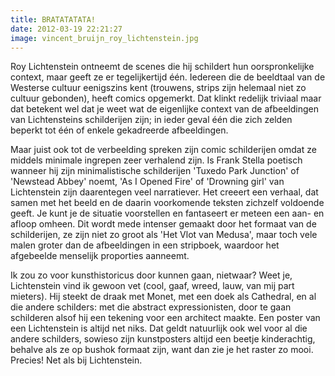 ```yaml
---
title: BRATATATATA!
date: 2012-03-19 22:21:27
image: vincent_bruijn_roy_lichtenstein.jpg
---
```


Roy Lichtenstein ontneemt de scenes die hij schildert hun oorspronkelijke context, maar geeft ze er tegelijkertijd één. Iedereen die de beeldtaal van de Westerse cultuur eenigszins kent (trouwens, strips zijn helemaal niet zo cultuur gebonden), heeft comics opgemerkt. Dat klinkt redelijk triviaal maar dat betekent wel dat je weet wat de eigenlijke context van de afbeeldingen van Lichtensteins schilderijen zijn; in ieder geval één die zich zelden beperkt tot één of enkele gekadreerde afbeeldingen.

Maar juist ook tot de verbeelding spreken zijn comic schilderijen omdat ze middels minimale ingrepen zeer verhalend zijn. Is Frank Stella poetisch wanneer hij zijn minimalistische schilderijen 'Tuxedo Park Junction' of 'Newstead Abbey' noemt, 'As I Opened Fire' of 'Drowning girl' van Lichtenstein zijn daarentegen veel narratiever. Het creeert een verhaal, dat samen met het beeld en de daarin voorkomende teksten zichzelf voldoende geeft. Je kunt je de situatie voorstellen en fantaseert er meteen een aan- en afloop omheen. Dit wordt mede intenser gemaakt door het formaat van de schilderijen, ze zijn niet zo groot als 'Het Vlot van Medusa', maar toch vele malen groter dan de afbeeldingen in een stripboek, waardoor het afgebeelde menselijk proporties aanneemt.

Ik zou zo voor kunsthistoricus door kunnen gaan, nietwaar? Weet je, Lichtenstein vind ik gewoon vet (cool, gaaf, wreed, lauw, van mij part mieters). Hij steekt de draak met Monet, met een doek als Cathedral, en al die andere schilders: met die abstract expressionisten, door te gaan schilderen alsof hij een tekening voor een architect maakte. Een poster van een Lichtenstein is altijd net niks. Dat geldt natuurlijk ook wel voor al die andere schilders, sowieso zijn kunstposters altijd een beetje kinderachtig, behalve als ze op bushok formaat zijn, want dan zie je het raster zo mooi. Precies! Net als bij Lichtenstein.
